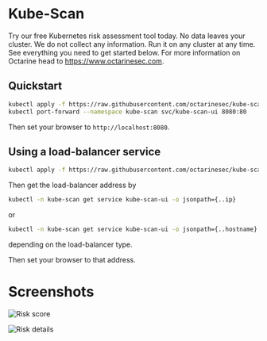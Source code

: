 # Kube-Scan
Try our free Kubernetes risk assessment tool today. No data leaves your cluster. We do not collect any information. Run it on any cluster at any time. See everything you need to get started below. For more information on Octarine head to https://www.octarinesec.com. 

## Quickstart
```bash
kubectl apply -f https://raw.githubusercontent.com/octarinesec/kube-scan/master/kube-scan.yaml
kubectl port-forward --namespace kube-scan svc/kube-scan-ui 8080:80
```

Then set your browser to `http://localhost:8080`.

## Using a load-balancer service
```bash
kubectl apply -f https://raw.githubusercontent.com/octarinesec/kube-scan/master/kube-scan-lb.yaml
```
Then get the load-balancer address by
```bash
kubectl -n kube-scan get service kube-scan-ui -o jsonpath={..ip}
```
or
```bash
kubectl -n kube-scan get service kube-scan-ui -o jsonpath={..hostname}
```
depending on the load-balancer type.

Then set your browser to that address.

# Screenshots

![Risk score](https://info.octarinesec.com/hubfs/kube-scan.png)

![Risk details](https://info.octarinesec.com/hubfs/kube-scan-risk.png)
